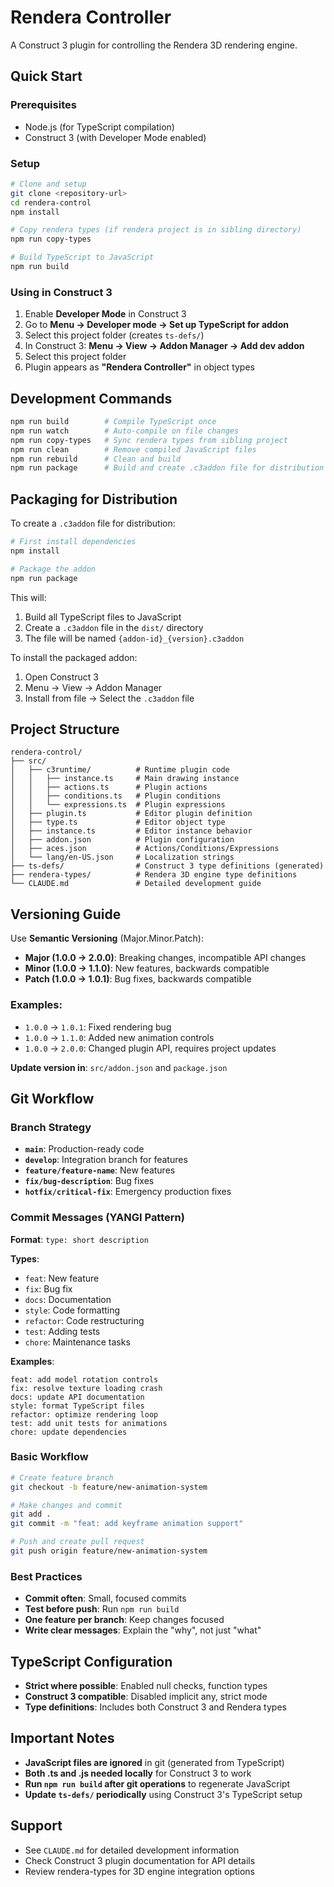 # Rendera Controller

A Construct 3 plugin for controlling the Rendera 3D rendering engine.

## Quick Start

### Prerequisites
- Node.js (for TypeScript compilation)
- Construct 3 (with Developer Mode enabled)

### Setup
```bash
# Clone and setup
git clone <repository-url>
cd rendera-control
npm install

# Copy rendera types (if rendera project is in sibling directory)
npm run copy-types

# Build TypeScript to JavaScript
npm run build
```

### Using in Construct 3
1. Enable **Developer Mode** in Construct 3
2. Go to **Menu → Developer mode → Set up TypeScript for addon**
3. Select this project folder (creates `ts-defs/`)
4. In Construct 3: **Menu → View → Addon Manager → Add dev addon**
5. Select this project folder
6. Plugin appears as **"Rendera Controller"** in object types

## Development Commands

```bash
npm run build        # Compile TypeScript once
npm run watch        # Auto-compile on file changes
npm run copy-types   # Sync rendera types from sibling project
npm run clean        # Remove compiled JavaScript files
npm run rebuild      # Clean and build
npm run package      # Build and create .c3addon file for distribution
```

## Packaging for Distribution

To create a `.c3addon` file for distribution:

```bash
# First install dependencies
npm install

# Package the addon
npm run package
```

This will:
1. Build all TypeScript files to JavaScript
2. Create a `.c3addon` file in the `dist/` directory
3. The file will be named `{addon-id}_{version}.c3addon`

To install the packaged addon:
1. Open Construct 3
2. Menu → View → Addon Manager
3. Install from file → Select the `.c3addon` file

## Project Structure

```
rendera-control/
├── src/
│   ├── c3runtime/          # Runtime plugin code
│   │   ├── instance.ts     # Main drawing instance
│   │   ├── actions.ts      # Plugin actions
│   │   ├── conditions.ts   # Plugin conditions
│   │   └── expressions.ts  # Plugin expressions
│   ├── plugin.ts           # Editor plugin definition
│   ├── type.ts             # Editor object type
│   ├── instance.ts         # Editor instance behavior
│   ├── addon.json          # Plugin configuration
│   ├── aces.json           # Actions/Conditions/Expressions
│   └── lang/en-US.json     # Localization strings
├── ts-defs/                # Construct 3 type definitions (generated)
├── rendera-types/          # Rendera 3D engine type definitions
└── CLAUDE.md               # Detailed development guide
```

## Versioning Guide

Use **Semantic Versioning** (Major.Minor.Patch):

- **Major (1.0.0 → 2.0.0)**: Breaking changes, incompatible API changes
- **Minor (1.0.0 → 1.1.0)**: New features, backwards compatible
- **Patch (1.0.0 → 1.0.1)**: Bug fixes, backwards compatible

### Examples:
- `1.0.0` → `1.0.1`: Fixed rendering bug
- `1.0.0` → `1.1.0`: Added new animation controls  
- `1.0.0` → `2.0.0`: Changed plugin API, requires project updates

**Update version in**: `src/addon.json` and `package.json`

## Git Workflow

### Branch Strategy
- **`main`**: Production-ready code
- **`develop`**: Integration branch for features
- **`feature/feature-name`**: New features
- **`fix/bug-description`**: Bug fixes
- **`hotfix/critical-fix`**: Emergency production fixes

### Commit Messages (YANGI Pattern)

**Format**: `type: short description`

**Types**:
- `feat`: New feature
- `fix`: Bug fix  
- `docs`: Documentation
- `style`: Code formatting
- `refactor`: Code restructuring
- `test`: Adding tests
- `chore`: Maintenance tasks

**Examples**:
```
feat: add model rotation controls
fix: resolve texture loading crash
docs: update API documentation
style: format TypeScript files
refactor: optimize rendering loop
test: add unit tests for animations
chore: update dependencies
```

### Basic Workflow
```bash
# Create feature branch
git checkout -b feature/new-animation-system

# Make changes and commit
git add .
git commit -m "feat: add keyframe animation support"

# Push and create pull request
git push origin feature/new-animation-system
```

### Best Practices
- **Commit often**: Small, focused commits
- **Test before push**: Run `npm run build` 
- **One feature per branch**: Keep changes focused
- **Write clear messages**: Explain the "why", not just "what"

## TypeScript Configuration

- **Strict where possible**: Enabled null checks, function types
- **Construct 3 compatible**: Disabled implicit any, strict mode
- **Type definitions**: Includes both Construct 3 and Rendera types

## Important Notes

- **JavaScript files are ignored** in git (generated from TypeScript)
- **Both .ts and .js needed locally** for Construct 3 to work
- **Run `npm run build` after git operations** to regenerate JavaScript
- **Update `ts-defs/` periodically** using Construct 3's TypeScript setup

## Support

- See `CLAUDE.md` for detailed development information
- Check Construct 3 plugin documentation for API details
- Review rendera-types for 3D engine integration options